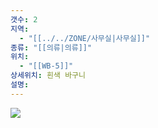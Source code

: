 ```yaml
---
갯수: 2
지역:
  - "[[../../ZONE/사무실|사무실]]"
종류: "[[의류|의류]]"
위치:
  - "[[WB-5]]"
상세위치: 흰색 바구니
설명:
---
```

![](http://192.168.50.22/devices/240608_IMG_0266.jpg)